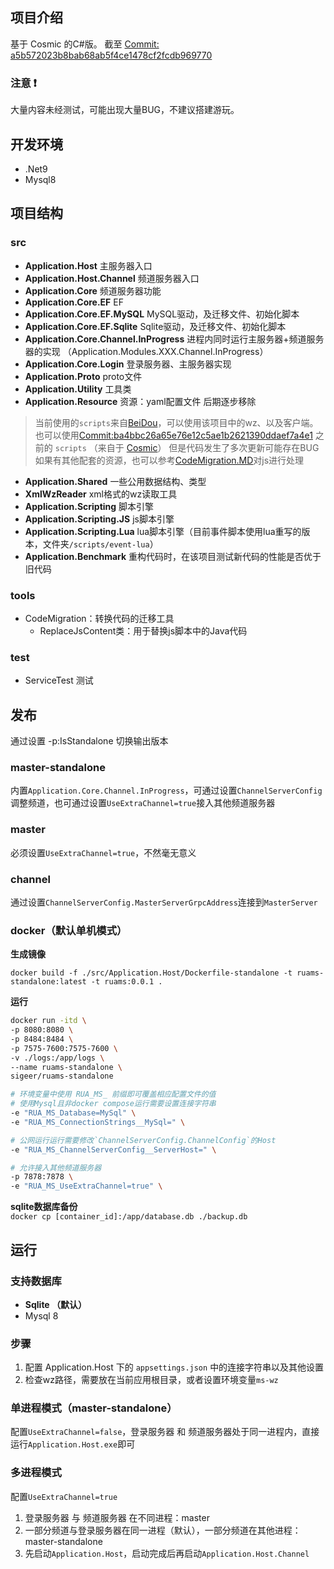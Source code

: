 
## 项目介绍

基于 Cosmic 的C#版。
截至 [Commit: a5b572023b8bab68ab5f4ce1478cf2fcdb969770](https://github.com/P0nk/Cosmic/commit/a5b572023b8bab68ab5f4ce1478cf2fcdb969770)


### 注意 ❗

大量内容未经测试，可能出现大量BUG，不建议搭建游玩。

## 开发环境

- .Net9
- Mysql8

## 项目结构

### src

- **Application.Host** 主服务器入口
- **Application.Host.Channel** 频道服务器入口
- **Application.Core** 频道服务器功能
- **Application.Core.EF** EF
- **Application.Core.EF.MySQL** MySQL驱动，及迁移文件、初始化脚本
- **Application.Core.EF.Sqlite** Sqlite驱动，及迁移文件、初始化脚本
- **Application.Core.Channel.InProgress** 进程内同时运行主服务器+频道服务器的实现 （Application.Modules.XXX.Channel.InProgress）
- **Application.Core.Login** 登录服务器、主服务器实现
- **Application.Proto** proto文件
- **Application.Utility** 工具类
- **Application.Resource** 资源：yaml配置文件 后期逐步移除
 > 当前使用的`scripts`来自[BeiDou](https://github.com/BeiDouMS/BeiDou-Server)，可以使用该项目中的wz、以及客户端。    
也可以使用[Commit:ba4bbc26a65e76e12c5ae1b2621390ddaef7a4e1](https://github.com/sigeer/RuaMS/commit/ba4bbc26a65e76e12c5ae1b2621390ddaef7a4e1) 之前的 `scripts`
（来自于 [Cosmic](https://github.com/P0nk/Cosmic)） 但是代码发生了多次更新可能存在BUG
如果有其他配套的资源，也可以参考[CodeMigration.MD](https://github.com/sigeer/RuaMS/blob/master/docs/CodeMigration.MD#js)对js进行处理
- **Application.Shared** 一些公用数据结构、类型
- **XmlWzReader** xml格式的wz读取工具
- **Application.Scripting** 脚本引擎
- **Application.Scripting.JS** js脚本引擎
- **Application.Scripting.Lua** lua脚本引擎（目前事件脚本使用lua重写的版本，文件夹`/scripts/event-lua`）
- **Application.Benchmark** 重构代码时，在该项目测试新代码的性能是否优于旧代码

### tools

- CodeMigration：转换代码的迁移工具
	- ReplaceJsContent类：用于替换js脚本中的Java代码

### test

- ServiceTest 测试

## 发布

通过设置 -p:IsStandalone 切换输出版本

### master-standalone

内置`Application.Core.Channel.InProgress`，可通过设置`ChannelServerConfig`调整频道，也可通过设置`UseExtraChannel=true`接入其他频道服务器

### master

必须设置`UseExtraChannel=true`，不然毫无意义

### channel

通过设置`ChannelServerConfig.MasterServerGrpcAddress`连接到`MasterServer`

### docker（默认单机模式）

**生成镜像**

`docker build -f ./src/Application.Host/Dockerfile-standalone -t ruams-standalone:latest -t ruams:0.0.1 .`

**运行**

```bash
docker run -itd \
-p 8080:8080 \
-p 8484:8484 \
-p 7575-7600:7575-7600 \
-v ./logs:/app/logs \
--name ruams-standalone \
sigeer/ruams-standalone

# 环境变量中使用 RUA_MS_ 前缀即可覆盖相应配置文件的值
# 使用Mysql且非docker compose运行需要设置连接字符串
-e "RUA_MS_Database=MySql" \
-e "RUA_MS_ConnectionStrings__MySql=" \

# 公网运行运行需要修改`ChannelServerConfig.ChannelConfig`的Host
-e "RUA_MS_ChannelServerConfig__ServerHost=" \

# 允许接入其他频道服务器
-p 7878:7878 \
-e "RUA_MS_UseExtraChannel=true" \
```

**sqlite数据库备份**  
`docker cp [container_id]:/app/database.db ./backup.db`

## 运行

### 支持数据库

- **Sqlite （默认）**
- Mysql 8

### 步骤

1. 配置 Application.Host 下的 `appsettings.json` 中的连接字符串以及其他设置
2. 检查wz路径，需要放在当前应用根目录，或者设置环境变量`ms-wz`

### 单进程模式（master-standalone）

配置`UseExtraChannel=false`，登录服务器 和 频道服务器处于同一进程内，直接运行`Application.Host.exe`即可


### 多进程模式

配置`UseExtraChannel=true`

1. 登录服务器 与 频道服务器 在不同进程：master
2. 一部分频道与登录服务器在同一进程（默认），一部分频道在其他进程：master-standalone
3. 先启动`Application.Host`，启动完成后再启动`Application.Host.Channel`